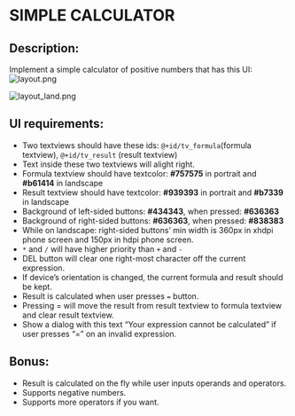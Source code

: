 # SIMPLE CALCULATOR
## Description:
Implement a simple calculator of positive numbers that has this UI:
![layout.png](https://bitbucket.org/repo/AARp7y/images/3958247525-layout.png)

![layout_land.png](https://bitbucket.org/repo/AARp7y/images/3076057699-layout_land.png)


## UI requirements:
+ Two textviews should have these ids: `@+id/tv_formula`(formula textview), `@+id/tv_result` (result textview)
+ Text inside these two textviews will alight right.
+ Formula textview should have textcolor: **#757575** in portrait and **#b61414** in landscape
+ Result textview should have textcolor: **#939393** in portrait and **#b7339** in landscape
+ Background of left-sided buttons: **#434343**, when pressed: **#636363**
+ Background of right-sided buttons: **#636363**, when pressed: **#838383**
+ While on landscape: right-sided buttons’ min width is 360px in xhdpi phone screen and 150px in hdpi phone screen.
+ `*` and `/` will have higher priority than `+` and `-`
+ DEL button will clear one right-most character off the current expression.
+ If device’s orientation is changed, the current formula and result should be kept.
+ Result is calculated when user presses `=` button.
+ Pressing = will move the result from result textview to formula textview and clear result textview.
+ Show a dialog with this text “Your expression cannot be calculated” if user presses “=” on an invalid expression.


## Bonus:
+ Result is calculated on the fly while user inputs operands and operators.
+ Supports negative numbers.
+ Supports more operators if you want.
